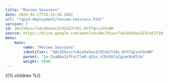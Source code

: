 ```yaml
---
title: "Review Sessions"
date: 2020-02-27T20:33:28.288Z
url: "rapid-deployment/review-sessions.html"
version: 7
id: 1Ws2Vhysc7vAiQXeVws2C92oE2Y10i-BYITqCos59cWM
source: https://drive.google.com/open?id=1Ws2Vhysc7vAiQXeVws2C92oE2Y10i-BYITqCos59cWM
menu:
    main:
        name: "Review Sessions"
        identifier: "1Ws2Vhysc7vAiQXeVws2C92oE2Y10i-BYITqCos59cWM"
        parent: "1x-ZxaNAaJzfFvLTlm0-qYLm_cCDrKHlaJgLmcKnE53o"
        weight: 5980
---
```

















{{% children %}}

